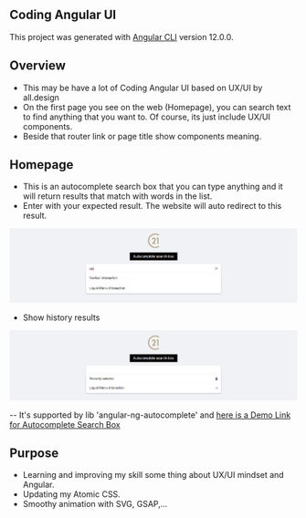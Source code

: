 ## Coding Angular UI

This project was generated with [Angular CLI](https://github.com/angular/angular-cli) version 12.0.0.

## Overview

- This may be have a lot of Coding Angular UI based on UX/UI by all.design
- On the first page you see on the web (Homepage), you can search text to find anything that you want to. Of course, its just include UX/UI components.
- Beside that router link or page title show components meaning.

## Homepage

- This is an autocomplete search box that you can type anything and it will return results that match with words in the list.
- Enter with your expected result. The website will auto redirect to this result.

![Autocomplete Image](https://raw.githubusercontent.com/diosvo/Angular-UI/master/src/assets/images/github/auto-complete.png)

- Show history results

![History Autocomplete Image](https://raw.githubusercontent.com/diosvo/Angular-UI/master/src/assets/images/github/auto-complete-2.png)

-- It's supported by lib 'angular-ng-autocomplete' and [here is a Demo Link for Autocomplete Search Box](https://www.loom.com/share/af09b721a85c438099bbdc3a8da80f44)

## Purpose

- Learning and improving my skill some thing about UX/UI mindset and Angular.
- Updating my Atomic CSS.
- Smoothy animation with SVG, GSAP,...
